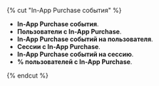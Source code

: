 {% cut "In-App Purchase события" %}

- **In-App Purchase события**. 
- **Пользователи с In-App Purchase**.
- **In-App Purchase событий на пользователя**.
- **Сессии с In-App Purchase**.
- **In-App Purchase событий на сессию**.
- **% пользователей с In-App Purchase**. 

{% endcut %}
